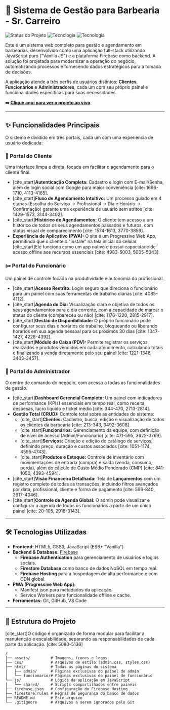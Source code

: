 # 💈 Sistema de Gestão para Barbearia - Sr. Carreiro

![Status do Projeto](https://img.shields.io/badge/status-concluído-green)
![Tecnologia](https://img.shields.io/badge/frontend-JS%20puro-yellow)
![Tecnologia](https://img.shields.io/badge/backend-Firebase-orange)

Este é um sistema web completo para gestão e agendamento em barbearias, desenvolvido como uma aplicação full-stack utilizando JavaScript puro ("Vanilla JS") e a plataforma Firebase como backend. A solução foi projetada para modernizar a operação do negócio, automatizando processos e fornecendo dados estratégicos para a tomada de decisões.

A aplicação atende a três perfis de usuários distintos: **Clientes**, **Funcionários** e **Administradores**, cada um com seu próprio painel e funcionalidades específicas para suas necessidades.

**➡️ [Clique aqui para ver o projeto ao vivo](https://barbearia-srcarreiro.web.app)**

---

## ✨ Funcionalidades Principais

O sistema é dividido em três portais, cada um com uma experiência de usuário dedicada:

### 👤 Portal do Cliente
Uma interface limpa e direta, focada em facilitar o agendamento para o cliente final.
* [cite_start]**Autenticação Completa:** Cadastro e login com E-mail/Senha, além de login social com Google para maior conveniência [cite: 1696-1710, 4113-4165].
* [cite_start]**Fluxo de Agendamento Intuitivo:** Um processo guiado em 4 etapas (Escolha do Serviço -> Profissional -> Dia e Horário -> Confirmação) garante uma experiência de usuário sem atritos [cite: 1429-1573, 3144-3402].
* [cite_start]**Histórico de Agendamentos:** O cliente tem acesso a um histórico de todos os seus agendamentos passados e futuros, com status visual de comparecimento [cite: 1574-1613, 3770-3859].
* **Experiência de Aplicativo (PWA):** O site é um Progressive Web App, permitindo que o cliente o "instale" na tela inicial do celular. [cite_start]Ele funciona como um app nativo e possui capacidade de acesso offline aos recursos essenciais [cite: 4983-5003, 5005-5043].

### ✂️ Portal do Funcionário
Um painel de controle focado na produtividade e autonomia do profissional.
* [cite_start]**Acesso Restrito:** Login seguro que direciona o funcionário para um painel com suas ferramentas de trabalho diárias [cite: 4085-4112].
* [cite_start]**Agenda do Dia:** Visualização clara e objetiva de todos os seus agendamentos para o dia corrente, com a capacidade de marcar o status do cliente (compareceu ou não) [cite: 1176-1220, 2815-2917].
* [cite_start]**Gestão de Disponibilidade:** O próprio funcionário pode configurar seus dias e horários de trabalho, bloqueando ou liberando horários em sua agenda pessoal para os próximos 30 dias [cite: 1347-1427, 4228-4392].
* [cite_start]**Módulo de Caixa (PDV):** Permite registrar os serviços realizados e produtos vendidos em cada atendimento, calculando totais e finalizando a venda diretamente pelo seu painel [cite: 1221-1346, 3403-3457].

### 🚀 Portal do Administrador
O centro de comando do negócio, com acesso a todas as funcionalidades de gestão.
* [cite_start]**Dashboard Gerencial Completo:** Um painel com indicadores de performance (KPIs) essenciais em tempo real, como receita, despesas, lucro líquido e ticket médio [cite: 344-470, 2713-2814].
* **Gestão Total (CRUD):** Controle total sobre as entidades do sistema:
    * [cite_start]**Clientes:** Cadastro, busca, edição e visualização de todos os clientes da barbearia [cite: 213-343, 3492-3608].
    * [cite_start]**Funcionários:** Gerenciamento da equipe, com definição de nível de acesso (Admin/Funcionário) [cite: 471-595, 3622-3769].
    * [cite_start]**Serviços:** Criação e edição do catálogo de serviços, definindo preço, duração e custos associados [cite: 1051-1174, 4595-4743].
    * [cite_start]**Produtos e Estoque:** Controle de inventário com movimentações de entrada (compra) e saída (venda, consumo, perda), além do cálculo de Custo Médio Ponderado (CMP) [cite: 841-1050, 4393-4594].
* [cite_start]**Visão Financeira Detalhada:** Tela de **Lançamentos** com um registro completo de todas as transações, incluindo filtros avançados por data, profissional, cliente e forma de pagamento [cite: 596-840, 3917-4046].
* [cite_start]**Controle de Agenda Global:** O admin pode visualizar e configurar a agenda de todos os funcionários a partir de um único painel [cite: 20-105, 2918-3143].

---

## 🛠️ Tecnologias Utilizadas

* **Frontend:** HTML5, CSS3, JavaScript (ES6+ "Vanilla")
* **Backend & Database:** [Firebase](https://firebase.google.com/)
    * **Firebase Authentication** para gerenciamento de usuários e logins sociais.
    * **Firestore Database** como banco de dados NoSQL em tempo real.
    * **Firebase Hosting** para a hospedagem de alta performance e com CDN global.
* **PWA (Progressive Web App):**
    * Manifest.json para metadados da aplicação.
    * Service Workers para funcionalidade offline e cache.
* **Ferramentas:** Git, GitHub, VS Code

---

## 📂 Estrutura do Projeto

[cite_start]O código é organizado de forma modular para facilitar a manutenção e escalabilidade, separando as responsabilidades de cada parte da aplicação. [cite: 5080-5136]

```
/
├── assets/         # Imagens, ícones e logos
├── css/            # Arquivos de estilo (admin.css, styles.css)
├── html/           # Todas as páginas do sistema
│   ├── admin/      # Páginas exclusivas do painel de admin
│   └── funcionario/# Páginas exclusivas do painel de funcionário
└── js/             # Lógica da aplicação em JavaScript
│   └── shared/     # Scripts compartilhados entre painéis
├── firebase.json   # Configuração do Firebase Hosting
├── firestore.rules # Regras de Segurança do banco de dados
├── README.md       # Este arquivo
└── .gitignore      # Arquivos a serem ignorados pelo Git
```